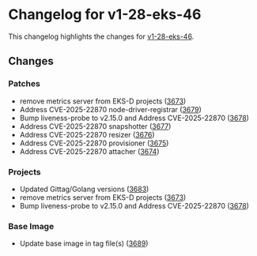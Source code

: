 # Changelog for v1-28-eks-46

This changelog highlights the changes for [v1-28-eks-46](https://github.com/aws/eks-distro/tree/v1-28-eks-46).

## Changes

### Patches
* remove metrics server from EKS-D projects ([3673](https://github.com/aws/eks-distro/pull/3673))
* Address CVE-2025-22870 node-driver-registrar ([3679](https://github.com/aws/eks-distro/pull/3679))
* Bump liveness-probe to v2.15.0 and Address CVE-2025-22870 ([3678](https://github.com/aws/eks-distro/pull/3678))
* Address CVE-2025-22870 snapshotter ([3677](https://github.com/aws/eks-distro/pull/3677))
* Address CVE-2025-22870 resizer ([3676](https://github.com/aws/eks-distro/pull/3676))
* Address CVE-2025-22870 provisioner ([3675](https://github.com/aws/eks-distro/pull/3675))
* Address CVE-2025-22870 attacher ([3674](https://github.com/aws/eks-distro/pull/3674))

### Projects
* Updated Gittag/Golang versions ([3683](https://github.com/aws/eks-distro/pull/3683))
* remove metrics server from EKS-D projects ([3673](https://github.com/aws/eks-distro/pull/3673))
* Bump liveness-probe to v2.15.0 and Address CVE-2025-22870 ([3678](https://github.com/aws/eks-distro/pull/3678))

### Base Image
* Update base image in tag file(s) ([3689](https://github.com/aws/eks-distro/pull/3689))

